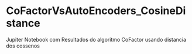 # CoFactorVsAutoEncoders_CosineDistance
Jupiter Notebook com Resultados do algoritmo CoFactor usando distancia dos cossenos
